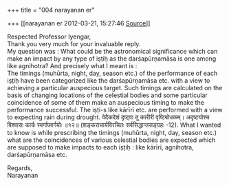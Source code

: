 +++
title = "004 narayanan er"

+++
[[narayanan er	2012-03-21, 15:27:46 [Source](https://groups.google.com/g/bvparishat/c/_ky-eCSWkYs)]]



Respected Professor Iyengar,  
Thank you very much for your invaluable reply.  
My question was : What could be the astronomical significance which can make an impact by any type of iṣṭiḥ as the darśapūrṇamāsa is one among like agnihotra? And precisely what I meant is :  
The timings (muhūrta, night, day, season etc.) of the performance of each iṣṭiḥ have been categorized like the darśapūrṇamāsa etc. with a view to achieving a particular auspecious target. Such timings are calculated on the basis of changing locations of the celestial bodies and some particular coincidence of some of them make an auspecious timing to make the performance successful. The iṣṭi-s like kārīrī etc. are performed with a view to expecting rain during drought. वेदैकदेशं दृष्ट्वा तु कारीरी वृष्टिबोधकम्। अदृष्टयोश्च विश्वासः कार्यः स्वर्गापवर्गयोः ॥१२॥ (शङ्कराचार्यविरचितः सर्वसिद्धान्तसङ्ग्रहः -12). What I wanted to know is while prescribing the timings (muhūrta, night, day, season etc.) what are the coincidences of various celestial bodies are expected which are supposed to make impacts to each iṣṭiḥ : like kārīrī, agnihotra, darśapūrṇamāsa etc.  
  
Regards,  
Narayanan

